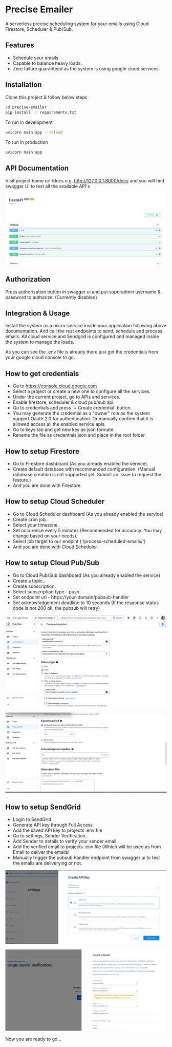 # Precise Emailer
A serverless precise scheduling system for your emails using Cloud Firestore, Scheduler &amp; Pub/Sub. 

## Features

- Schedule your emails. 
- Capable to balance heavy loads. 
- Zero failure guaranteed as the system is using google cloud services. 

## Installation

Clone this project & follow below steps

```sh
cd precise-emailer
pip install -r requirements.txt
```

To run in development

```sh
uvicorn main:app --reload
```

To run in production

```sh
uvicorn main:app
```
## API Documentation

Visit project home url /docs e.g. http://127.0.0.1:8000/docs and you will find swagger UI to test all the available API's

![Server Running](/images/swagger_ui.png?raw=true "Server Running")

## Authorization

Press authorization button in swagger ui and put superadmin username & password to authorize. (Currently disabled)

## Integration & Usage

Install the system as a micro-service inside your application following above documentation. And call the rest endpoints to send, schedule and process emails. All cloud service and Sendgrid is configured and managed inside the system to manage the loads. 

As you can see the .env file is already there just get the credentials from your google cloud console to go. 

## How to get credentials 
- Go to https://console.cloud.google.com 
- Select a project or create a new one to configure all the services. 
- Under the current project, go to APIs and services. 
- Enable firestore, scheduler & cloud pub/sub api. 
- Go to credentials and press '+ Create credential' button. 
- You may generate the credential as a "owner" role as the system support Oauth 2.0 for authentication. Or manually confirm that it is allowed access all the enabled service apis. 
- Go to keys tab and get new key as json formate. 
- Rename the file as credentials.json and place in the root folder. 

## How to setup Firestore 
- Go to Firestore dashboard (As you already enabled the service).  
- Create default database with recommended configuration. (Manual database creation is not supported yet. Submit an issue to request the feature.)
- And you are done with Firestore. 

## How to setup Cloud Scheduler 
- Go to Cloud Scheduler dashboard (As you already enabled the service)
- Create cron job. 
- Select your timezone. 
- Set occurence every 5 minutes (Recommended for accuracy. You may change based on your needs). 
- Select job target to our endpint ('/process-scheduled-emails/')
- And you are done with Cloud Scheduler.

## How to setup Cloud Pub/Sub
- Go to Cloud Pub/Sub dashboard (As you already enabled the service)
- Create a topic.  
- Create subscription. 
- Select subscription type - push 
- Set endpoint url - https://your-domain/pubsub-handler
- Set acknowledgement deadline to 10 seconds (If the response status code is not 200 ok, the pubsub will retry) 

![Pubsub Creation](/images/pubsub_sub_creation.png?raw=true "Pubsub Creation")

![Acknowledgement Deadline](/images/subs_ack.png?raw=true "Acknowledgement Deadline")

## How to setup SendGrid 
- Login to SendGrid
- Generate API key through Full Access
- Add the saved API key to projects .env file
- Go to settings, Sender Verification. 
- Add Sender to details to verify your sender email. 
- Add the verified email to projects .env file (Which will be used as from Email to deliver the emails)
- Manually trigger the pubsub handler endpoint from swagger ui to test the emails are deliverying or not. 

![SendGrid API Key](/images/sendgrid_api_key.png?raw=true "SendGrid API Key")

![SendGrid Sender Verification](/images/sendgrid_sender_verification.png?raw=true "SendGrid Sender Verification")

Now you are ready to go...

